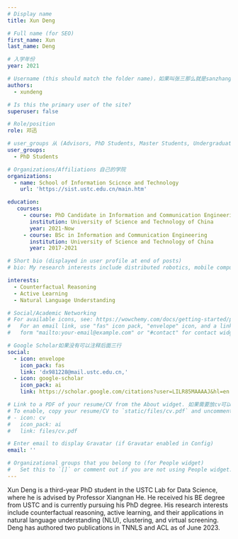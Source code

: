 ```yaml
---
# Display name
title: Xun Deng 

# Full name (for SEO)
first_name: Xun
last_name: Deng

# 入学年份
year: 2021

# Username (this should match the folder name)，如果叫张三那么就是sanzhang
authors:
  - xundeng

# Is this the primary user of the site? 
superuser: false

# Role/position 
role: 邓迅

# user_groups 从 (Advisors, PhD Students, Master Students, Undergraduate) 从这四个里面选
user_groups:
  - PhD Students

# Organizations/Affiliations 自己的学院
organizations:
  - name: School of Information Scicnce and Technology
    url: 'https://sist.ustc.edu.cn/main.htm'

education:
   courses:
     - course: PhD Candidate in Information and Communication Engineering
       institution: University of Science and Technology of China
       year: 2021-Now
     - course: BSc in Information and Communication Engineering
       institution: University of Science and Technology of China
       year: 2017-2021

# Short bio (displayed in user profile at end of posts)
# bio: My research interests include distributed robotics, mobile computing and programmable matter.

interests:
  - Counterfactual Reasoning
  - Active Learning
  - Natural Language Understanding

# Social/Academic Networking
# For available icons, see: https://wowchemy.com/docs/getting-started/page-builder/#icons
#   For an email link, use "fas" icon pack, "envelope" icon, and a link in the
#   form "mailto:your-email@example.com" or "#contact" for contact widget.

# Google Scholar如果没有可以注释后面三行
social:
  - icon: envelope
    icon_pack: fas
    link: 'dx981228@mail.ustc.edu.cn,'
  - icon: google-scholar
    icon_pack: ai
    link: https://scholar.google.com/citations?user=LILR85MAAAAJ&hl=en

# Link to a PDF of your resume/CV from the About widget. 如果需要放cv可以发给我
# To enable, copy your resume/CV to `static/files/cv.pdf` and uncomment the lines below.
# - icon: cv
#   icon_pack: ai
#   link: files/cv.pdf

# Enter email to display Gravatar (if Gravatar enabled in Config)
email: ''

# Organizational groups that you belong to (for People widget)
#   Set this to `[]` or comment out if you are not using People widget.
---
```


Xun Deng is a third-year PhD student in the USTC Lab for Data Science, where he is advised by Professor Xiangnan He. He received his BE degree from USTC and is currently pursuing his PhD degree. His research interests include counterfactual reasoning, active learning, and their applications in natural language understanding (NLU), clustering, and virtual screening. Deng has authored two publications in TNNLS and ACL as of June 2023.
